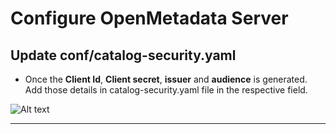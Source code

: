 # Configure OpenMetadata Server

## Update conf/catalog-security.yaml

* Once the **Client Id**, **Client secret**, **issuer** and **audience** is generated.
  Add those details in catalog-security.yaml file in the respective field.

![Alt text](https://user-images.githubusercontent.com/83201188/123380400-054e2d00-d5ad-11eb-9937-2813f69cb268.png)
****